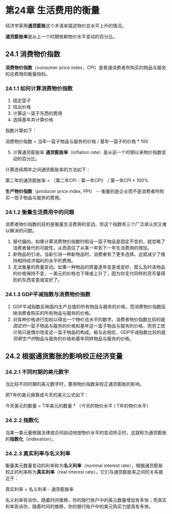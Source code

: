 # 第24章 生活费用的衡量

经济学家用**通货膨胀**这个术语来描述物价总水平上升的情况。

**通货膨胀率**是从上一个时期依赖物价水平变动的百分比。

## 24.1 消费物价指数

**消费物价指数**（consumer price index，CPI）是普通消费者所购买的物品与服务的总费用的衡量指标。

### 24.1.1 如何计算消费物价指数
1. 固定篮子
2. 找出价格
3. 计算这一篮子东西的费用
4. 选择基年并计算价格

指数计算如下：

消费物价指数 = 当年一篮子物品与服务的价格 / 基年一篮子的价格 * 100

5. 计算通货膨胀率
**通货膨胀率**（inflation rate）是从前一个时期以来物价指数变动的百分比。

计算连续两年之间通货膨胀率的方法如下：

第二年的通货膨胀率 = （第二年CPI - 第一年CPI） / 第一年CPI * 100%


**生产物价指数**（producer price index, PPI） -- 衡量的是企业而不是消费者所购买一揽子物品与服务的费用。

### 24.1.2 衡量生活费用中的问题
消费者物价指数的目的是衡量生活费用的变动。但这个指数有三个广泛承认但又难以解决的问题。
1. 替代偏向。如果计算消费物价指数时假设一篮子物品是固定不变的，就忽略了消费者替代的可能性，从而高估了从某一年到下一年生活费用的增加。
2. 新物品的引进。当新引进一种新物品时，消费者有了更多选择，这就减少了维持相同经济福利的水平的费用。
3. 无法衡量的质量变动。如果一种物品的质量逐年变差或变好，那么及时该物品的价格保持不变，一美元的价格也下降或上升了，因为你支付同样的货币量得到的东西变差或变好了。

### 24.1.3 GDP平减指数与消费物价指数
1. GDP平减指数反映国内生产总值的所有物品与服务的价格，而消费物价指数反映消费者购买的所有物品与服务的价格。
2. 对各种价格进行加权以得出一个物价总水平的数字。消费者物价指数比较的是*固定的*一篮子物品与服务的价格和基年这一篮子物品与服务的价格，而劳工统计局只是偶尔改变这一篮子物品的构成。榆与此相反，GDP平减指数比较的是*现期生产的*物品与服务的价格和基年同样物品与服务的价格。

## 24.2 根据通货膨胀的影响校正经济变量

### 24.2.1 不同时期的美元数字
当比较不同时期的美元数字时，要用物价指数来校正通货膨胀的影响。

把T年的美元换算成今天的美元公式如下：

今天美元的数量 = T年美元的数量 * （今天的物价水平 / T年的物价水平）

### 24.2.2 指数化
当某一美元量根据法律或合同自动地按物价水平的变动矫正时，这就称为通货膨胀的**指数化**（indexation）。

### 24.2.3 真实利率与名义利率
衡量美元数量变动的利率称为**名义利率**（nominal interest rate），根据通货膨胀校正的利率称为**真实利率**（real interest rate）。它们与通货膨胀率之间的关系接近于：

真实利率 = 名义利率 - 通货膨胀率

名义利率告诉你，随着时间推移，你的银行账户中的美元数量增加有多快；而真实利率告诉你，随着时间的推移，你的银行账户中的美元购买力提高有多快。




